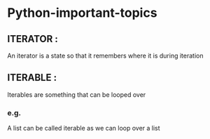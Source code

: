 # Python-important-topics

## ITERATOR :
An iterator is a state so that it remembers where it is during iteration  

## ITERABLE :
Iterables are something that can be looped over  
### e.g.
A list can be called iterable as we can loop over a list
